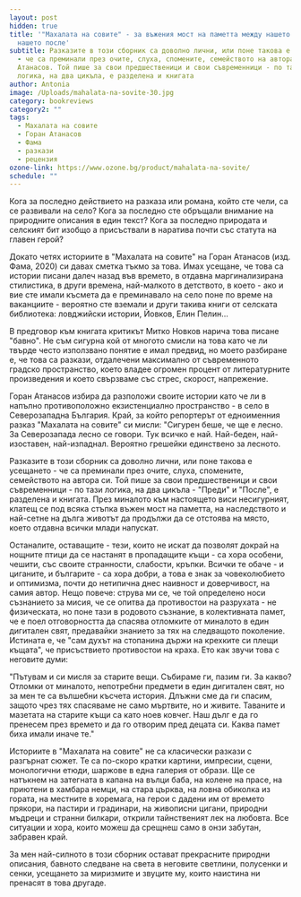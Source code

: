 ```yaml
---
layout: post
hidden: true
title: '"Махалата на совите" - за въжения мост на паметта между нашето преди и
  нашето после'
subtitle: Разказите в този сборник са доволно лични, или поне такова е усещането
  - че са преминали през очите, слуха, спомените, семейството на автора си Горан
  Атанасов. Той пише за свои предшественици и свои съвременници - по тази
  логика, на два цикъла, е разделена и книгата
author: Antonia
image: /Uploads/mahalata-na-sovite-30.jpg
category: bookreviews
category2: ""
tags:
  - Махалата на совите
  - Горан Атанасов
  - Фама
  - разкази
  - рецензия
ozone-link: https://www.ozone.bg/product/mahalata-na-sovite/
schedule: ""
---
```

Кога за последно действието на разказа или романа, който сте чели, са се развивали на село? Кога за последно сте обръщали внимание на природните описания в един текст? Кога за последно природата и селският бит изобщо а присъствали в наратива почти със статута на главен герой? 

Докато четях историите в "Махалата на совите" на Горан Атанасов (изд. Фама, 2020) си давах сметка тъкмо за това. Имах усещане, че това са истории писани далеч назад във времето, в отдавна маргинализирана стилистика, в други времена, най-малкото в детството, в което - ако и вие сте имали късмета да е преминавало на село поне по време на ваканциите - вероятно сте вземали и други такива книги от селската библиотека: ловджийски истории, Йовков, Елин Пелин...  

В предговор към книгата критикът Митко Новков нарича това писане "бавно". Не съм сигурна кой от многото смисли на това като че ли твърде често използвано понятие е имал предвид, но моето разбиране е, че това са разкази, отдалечени максимално от съвременното градско пространство, което владее огромен процент от литературните произведения и което свързваме със стрес, скорост, напрежение. 

Горан Атанасов избира да разположи своите истории като че ли в напълно противоположно екзистенциално пространство - в село в Северозападна България. Край, за който репортерът от едноименния разказ "Махалата на совите" си мисли: "Сигурен беше, че ще е лесно. За Северозапада лесно се говори. Тук всичко е най. Най-беден, най-изоставен, най-изпаднал. Вероятно грешейки единствено за лесното. 

Разказите в този сборник са доволно лични, или поне такова е усещането - че са преминали през очите, слуха, спомените, семейството на автора си. Той пише за свои предшественици и свои съвременници - по тази логика, на два цикъла - "Преди" и "После", е разделена и книгата. През миналото към настоящето виси несигурният, клатещ се под всяка стъпка въжен мост на паметта, на наследството и най-сетне на дълга животът да продължи да се отстоява на място, което отдавна всички млади напускат. 

Останалите, оставащите - тези, които не искат да позволят докрай на нощните птици да се настанят в пропадащите къщи - са хора особени, чешити, със своите странности, слабости, кръпки. Всички те обаче - и циганите, и българите - са хора добри, а това е знак за човеколюбието и оптимизма, почти до нетипична днес наивност и доверчивост, на самия автор. Нещо повече: струва ми се, че той определено носи съзнанието за мисия, че се опитва да противостои на разрухата - не физическата, но поне тази в родовото съзнание, в колективната памет, че е поел отговорността да спасява отломките от миналото в един дигитален свят, предавайки знанието за тях на следващото поколение. Истината е, че "сам духът на стопанина държи на крехките си плещи къщата", че присъствието противостои на краха. Ето как звучи това с неговите думи:  

"Пътувам и си мисля за старите вещи. Събираме ги, пазим ги. За какво? Отломки от миналото,
непотребни предмети в един дигитален свят, но за мен те са вълшебни късчета история. Длъжни сме
да ги спасим, защото чрез тях спасяваме не само мъртвите, но и живите. Таваните и мазетата на старите къщи са като ноев ковчег. Наш дълг е да го пренесем през времето и да го отворим пред децата си. Каква памет биха имали иначе те."

Историите в "Махалата на совите" не са класически разкази с разгърнат сюжет. Те са по-скоро кратки картини, импресии, сцени, монологични етюди, шаржове в една галерия от образи. Ще се натъкнем на затегната в капана на вълци баба, на колене на прасе, на приютени в хамбара немци, на стара църква, на ловна обиколка из гората, на местните в хоремага, на герои с дадени им от времето прякори, на пастири и градинари, на живописни цигани, природни мъдреци и странни билкари, открили тайнственият лек на любовта. Все ситуации и хора, които можеш да срещнеш само в онзи забутан, забравен край.

За мен най-силното в този сборник остават прекрасните природни описания, бавното следване на света в неговите светлини, полусенки и сенки, усещането за миризмите и звуците му, които наистина ни пренасят в това другаде.